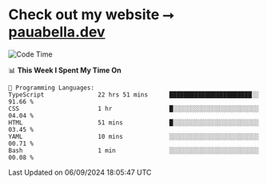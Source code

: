 # Check out my website ⭢ [pauabella.dev](https://pauabella.dev)

<!--START_SECTION:waka-->
![Code Time](http://img.shields.io/badge/Code%20Time-3%2C698%20hrs%2046%20mins-blue)

📊 **This Week I Spent My Time On** 

```text
💬 Programming Languages: 
TypeScript               22 hrs 51 mins      ███████████████████████░░   91.66 % 
CSS                      1 hr                █░░░░░░░░░░░░░░░░░░░░░░░░   04.04 % 
HTML                     51 mins             █░░░░░░░░░░░░░░░░░░░░░░░░   03.45 % 
YAML                     10 mins             ░░░░░░░░░░░░░░░░░░░░░░░░░   00.71 % 
Bash                     1 min               ░░░░░░░░░░░░░░░░░░░░░░░░░   00.08 % 
```


 Last Updated on 06/09/2024 18:05:47 UTC
<!--END_SECTION:waka-->
